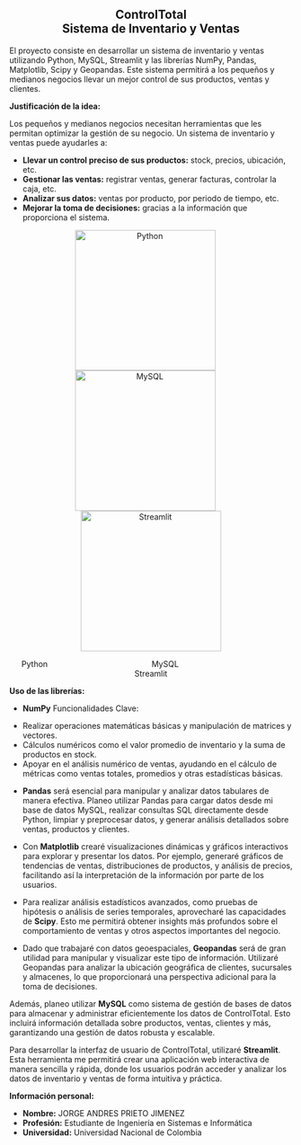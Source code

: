 <h2 align="center">ControlTotal <br> Sistema de Inventario y Ventas</h2>


El proyecto consiste en desarrollar un sistema de inventario y ventas utilizando Python, MySQL, Streamlit y las librerías NumPy, Pandas, Matplotlib, Scipy y Geopandas. Este sistema permitirá a los pequeños y medianos negocios llevar un mejor control de sus productos, ventas y clientes.

**Justificación de la idea:**

Los pequeños y medianos negocios necesitan herramientas que les permitan optimizar la gestión de su negocio. Un sistema de inventario y ventas puede ayudarles a:

* **Llevar un control preciso de sus productos:** stock, precios, ubicación, etc.
* **Gestionar las ventas:** registrar ventas, generar facturas, controlar la caja, etc.
* **Analizar sus datos:** ventas por producto, por periodo de tiempo, etc.
* **Mejorar la toma de decisiones:** gracias a la información que proporciona el sistema.

<p align="center">
  <img src="https://images.pexels.com/photos/1181671/pexels-photo-1181671.jpeg?auto=compress&cs=tinysrgb&w=1260&h=750&dpr=1" alt="Python" width="250" style="margin-right: 20px;">
  <img src="https://img.freepik.com/vector-gratis/programador-trabajando-sql_52683-22997.jpg?w=740&t=st=1710632981~exp=1710633581~hmac=1663f1348d1ac8a5e5ec42821202ffd2dbab9bc1b9bf8d75d6e1a254337f6aff" alt="MySQL" width="250" style="margin-right: 20px;">
  <img src="https://cdn.pixabay.com/photo/2018/05/18/15/30/web-design-3411373_1280.jpg" alt="Streamlit" width="250">
</p>
<p align="center">
    Python &nbsp;&nbsp;&nbsp;&nbsp;&nbsp;&nbsp;&nbsp;&nbsp;&nbsp;&nbsp;&nbsp;&nbsp;&nbsp;&nbsp;&nbsp;&nbsp;&nbsp;&nbsp;&nbsp;&nbsp;&nbsp;&nbsp;&nbsp;&nbsp;&nbsp;&nbsp;&nbsp;&nbsp;&nbsp;&nbsp;&nbsp;&nbsp;&nbsp;&nbsp;&nbsp;&nbsp;&nbsp;&nbsp;&nbsp;&nbsp;&nbsp;&nbsp;&nbsp;&nbsp;&nbsp; MySQL &nbsp;&nbsp;&nbsp;&nbsp;&nbsp;&nbsp;&nbsp;&nbsp;&nbsp;&nbsp;&nbsp;&nbsp;&nbsp;&nbsp;&nbsp;&nbsp;&nbsp;&nbsp;&nbsp;&nbsp;&nbsp;&nbsp;&nbsp;&nbsp;&nbsp;&nbsp;&nbsp;&nbsp;&nbsp;&nbsp;&nbsp;&nbsp;&nbsp;&nbsp;&nbsp;&nbsp;&nbsp;&nbsp;&nbsp;&nbsp;&nbsp;&nbsp;&nbsp;&nbsp;&nbsp; Streamlit
</p>


**Uso de las librerías:**

* **NumPy**
Funcionalidades Clave:
- Realizar operaciones matemáticas básicas y manipulación de matrices y vectores.
- Cálculos numéricos como el valor promedio de inventario y la suma de productos en stock.
- Apoyar en el análisis numérico de ventas, ayudando en el cálculo de métricas como ventas totales, promedios y otras estadísticas básicas.

* **Pandas** será esencial para manipular y analizar datos tabulares de manera efectiva. Planeo utilizar Pandas para cargar datos desde mi base de datos MySQL, realizar consultas SQL directamente desde Python, limpiar y preprocesar datos, y generar análisis detallados sobre ventas, productos y clientes.

* Con **Matplotlib** crearé visualizaciones dinámicas y gráficos interactivos para explorar y presentar los datos. Por ejemplo, generaré gráficos de tendencias de ventas, distribuciones de productos, y análisis de precios, facilitando así la interpretación de la información por parte de los usuarios.

* Para realizar análisis estadísticos avanzados, como pruebas de hipótesis o análisis de series temporales, aprovecharé las capacidades de **Scipy**. Esto me permitirá obtener insights más profundos sobre el comportamiento de ventas y otros aspectos importantes del negocio.

* Dado que trabajaré con datos geoespaciales, **Geopandas** será de gran utilidad para manipular y visualizar este tipo de información. Utilizaré Geopandas para analizar la ubicación geográfica de clientes, sucursales y almacenes, lo que proporcionará una perspectiva adicional para la toma de decisiones.

Además, planeo utilizar **MySQL** como sistema de gestión de bases de datos para almacenar y administrar eficientemente los datos de ControlTotal. Esto incluirá información detallada sobre productos, ventas, clientes y más, garantizando una gestión de datos robusta y escalable.

Para desarrollar la interfaz de usuario de ControlTotal, utilizaré **Streamlit**. Esta herramienta me permitirá crear una aplicación web interactiva de manera sencilla y rápida, donde los usuarios podrán acceder y analizar los datos de inventario y ventas de forma intuitiva y práctica.


**Información personal:**

* **Nombre:** JORGE ANDRES PRIETO JIMENEZ
* **Profesión:** Estudiante de Ingeniería en Sistemas e Informática
* **Universidad:** Universidad Nacional de Colombia
